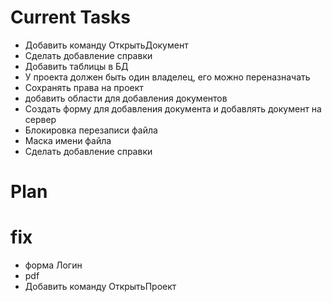 # Current Tasks

- Добавить команду ОткрытьДокумент
- Сделать добавление справки
- Добавить таблицы в БД
- У проекта должен быть один владелец, его можно переназначать
- Сохранять права на проект
- добавить области для добавления документов
- Создать форму для добавления документа и добавлять документ на сервер
- Блокировка перезаписи файла
- Маска имени файла
- Сделать добавление справки

# Plan

# fix

- форма Логин
- pdf
- Добавить команду ОткрытьПроект
